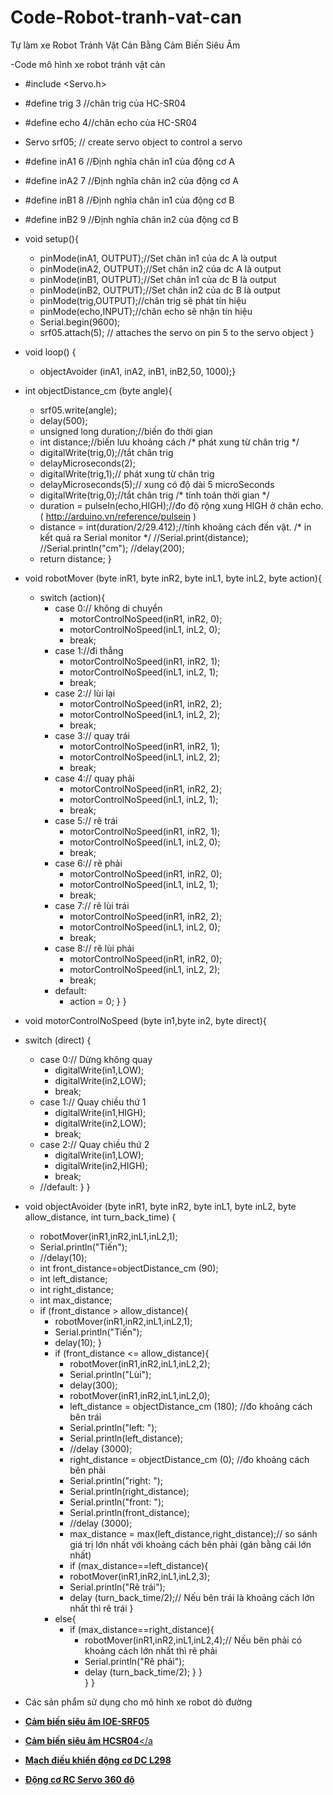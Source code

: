 # Code-Robot-tranh-vat-can
Tự làm xe Robot Tránh Vật Cản Bằng Cảm Biến Siêu Âm

-Code mô hình xe robot tránh vật cản
- #include <Servo.h>
- #define trig 3 //chân trig của HC-SR04
- #define echo 4//chân echo của HC-SR04

- Servo srf05;  // create servo object to control a servo
- #define inA1 6 //Định nghĩa chân in1 của động cơ A
- #define inA2 7 //Định nghĩa chân in2 của động cơ A
- #define inB1 8 //Định nghĩa chân in1 của động cơ B
- #define inB2 9 //Định nghĩa chân in2 của động cơ B

- void setup(){
  - pinMode(inA1, OUTPUT);//Set chân in1 của dc A là output
  - pinMode(inA2, OUTPUT);//Set chân in2 của dc A là output
  - pinMode(inB1, OUTPUT);//Set chân in1 của dc B là output
  - pinMode(inB2, OUTPUT);//Set chân in2 của dc B là output
  - pinMode(trig,OUTPUT);//chân trig sẽ phát tín hiệu
  - pinMode(echo,INPUT);//chân echo sẽ nhận tín hiệu
  - Serial.begin(9600);
  - srf05.attach(5);  // attaches the servo on pin 5 to the servo object }

- void loop() {
  - objectAvoider (inA1, inA2, inB1, inB2,50, 1000);}

- int objectDistance_cm (byte angle){
  - srf05.write(angle);
  - delay(500);
  - unsigned long duration;//biến đo thời gian
  - int distance;//biến lưu khoảng cách
 /* phát xung từ chân trig */
  - digitalWrite(trig,0);//tắt chân trig
  - delayMicroseconds(2);
  - digitalWrite(trig,1);// phát xung từ chân trig
  - delayMicroseconds(5);// xung có độ dài 5 microSeconds
  - digitalWrite(trig,0);//tắt chân trig
  /* tính toán thời gian */
  - duration = pulseIn(echo,HIGH);//đo độ rộng xung HIGH ở chân echo. ( http://arduino.vn/reference/pulsein )
  - distance = int(duration/2/29.412);//tính khoảng cách đến vật.
  /* in kết quả ra Serial monitor */
  //Serial.print(distance);
  //Serial.println("cm");
  //delay(200);
  - return distance;
}

- void robotMover (byte inR1, byte inR2, byte inL1, byte inL2, byte action){
  - switch (action){
    - case 0:// không di chuyển
      - motorControlNoSpeed(inR1, inR2, 0);
      - motorControlNoSpeed(inL1, inL2, 0);
      - break;
    - case 1://đi thẳng
      - motorControlNoSpeed(inR1, inR2, 1);
      - motorControlNoSpeed(inL1, inL2, 1);
      - break;
    - case 2:// lùi lại
      - motorControlNoSpeed(inR1, inR2, 2);
      - motorControlNoSpeed(inL1, inL2, 2);
      - break;
    - case 3:// quay trái
      - motorControlNoSpeed(inR1, inR2, 1);
      - motorControlNoSpeed(inL1, inL2, 2);
      - break;
    - case 4:// quay phải
      - motorControlNoSpeed(inR1, inR2, 2);
      - motorControlNoSpeed(inL1, inL2, 1);
      - break;
    - case 5:// rẽ trái
      - motorControlNoSpeed(inR1, inR2, 1);
      - motorControlNoSpeed(inL1, inL2, 0);
      - break;
    - case 6:// rẽ phải
      - motorControlNoSpeed(inR1, inR2, 0);
      - motorControlNoSpeed(inL1, inL2, 1);
      - break;
    - case 7:// rẽ lùi trái
      - motorControlNoSpeed(inR1, inR2, 2);
      - motorControlNoSpeed(inL1, inL2, 0);
      - break;
    - case 8:// rẽ lùi phải
      - motorControlNoSpeed(inR1, inR2, 0);
      - motorControlNoSpeed(inL1, inL2, 2);
      - break;
    - default:
      - action = 0;
    }
}

- void motorControlNoSpeed (byte in1,byte in2, byte direct){
- switch (direct) {
    - case 0:// Dừng không quay
      - digitalWrite(in1,LOW);
      - digitalWrite(in2,LOW);
      - break;
    - case 1:// Quay chiều thứ 1
      - digitalWrite(in1,HIGH);
      - digitalWrite(in2,LOW);
      - break;    
    - case 2:// Quay chiều thứ 2
      - digitalWrite(in1,LOW);
      - digitalWrite(in2,HIGH);
      - break;
    - //default: 
  }
}

- void objectAvoider (byte inR1, byte inR2, byte inL1, byte inL2, byte allow_distance, int turn_back_time) {
  - robotMover(inR1,inR2,inL1,inL2,1);
  - Serial.println("Tiến");
  - //delay(10);
  - int front_distance=objectDistance_cm (90);
  - int left_distance;
  - int right_distance;
  - int max_distance;
  - if (front_distance > allow_distance){
      - robotMover(inR1,inR2,inL1,inL2,1);
      - Serial.println("Tiến");
      - delay(10);
    }
    - if (front_distance <= allow_distance){    
      - robotMover(inR1,inR2,inL1,inL2,2);
      - Serial.println("Lùi");
      - delay(300);
      - robotMover(inR1,inR2,inL1,inL2,0);
      - left_distance = objectDistance_cm (180); //đo khoảng cách bên trái
      - Serial.println("left: ");    
      - Serial.println(left_distance);
      - //delay (3000);
      - right_distance = objectDistance_cm (0); //đo khoảng cách bên phải
      - Serial.println("right: ");
      - Serial.println(right_distance);
      - Serial.println("front: ");
      - Serial.println(front_distance);
      - //delay (3000);
      - max_distance = max(left_distance,right_distance);// so sánh giá trị lớn nhất với khoảng cách bên phải (gán bằng cái lớn nhất)
      - if  (max_distance==left_distance){
      - robotMover(inR1,inR2,inL1,inL2,3);
      - Serial.println("Rẽ trái");
      - delay (turn_back_time/2);// Nếu bên trái là khoảng cách lớn nhất thì rẽ trái
      }
     - else{
        - if  (max_distance==right_distance){
          - robotMover(inR1,inR2,inL1,inL2,4);// Nếu bên phải có khoảng cách lớn nhất thì rẽ phải
          - Serial.println("Rẽ phải");
          - delay (turn_back_time/2);
        }
      }  
    }
}


- Các sản phẩm sử dụng cho mô hình xe robot dò đường 
- <a href="https://nshopvn.com/product/cam-bien-sieu-am-ioe-sr05-ho-tro-ngo-ra-ttl/"><strong>Cảm biến siêu âm IOE-SRF05</strong></a>
- <a href="https://nshopvn.com/product/cam-bien-sieu-am-hc-sr04/"><strong>Cảm biến siêu âm HCSR04</strong></a
- <a href="https://nshopvn.com/product/mach-dieu-khien-dong-co-dc-l298n/"><strong>Mạch điều khiển động cơ DC L298</strong></a>
- <a href="https://nshopvn.com/product/dong-co-servo-mg996-360-do/"><strong>Động cơ RC Servo 360 độ</strong></a>
